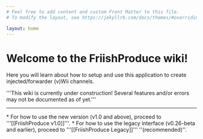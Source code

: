 ```yaml
---
# Feel free to add content and custom Front Matter to this file.
# To modify the layout, see https://jekyllrb.com/docs/themes/#overriding-theme-defaults

layout: home
---
```

# Welcome to the FriishProduce wiki!

Here you will learn about how to setup and use this application to create injected/forwarder (v)Wii channels.

'''This wiki is currently under construction! Several features and/or errors may not be documented as of yet.'''
<hr>
* For how to use the new version (v1.0 and above), proceed to '''[[FriishProduce v1.0]]'''.
* For how to use the legacy interface (v0.26-beta and earlier), proceed to '''[[FriishProduce Legacy]]''' ''(recommended)''.